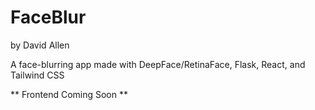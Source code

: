 # FaceBlur
by David Allen

A face-blurring app made with DeepFace/RetinaFace, Flask, React, and Tailwind CSS

** Frontend Coming Soon **